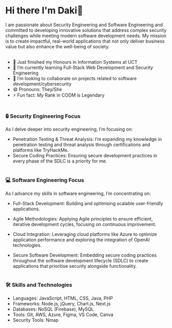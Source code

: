 # Hi there I'm Daki👋

I am passionate about Security Engineering and Software Engineering and committed to developing innovative solutions that address complex security challenges while meeting modern software development needs. My mission is to create impactful, real-world applications that not only deliver business value but also enhance the well-being of society. <br> <br>


- 🔭 Just finished my Honours in Information Systems at UCT
- 🌱 I’m currently learning Full-Stack Web Development and Security Engineering
- 👯 I’m looking to collaborate on projects related to software development/cybersecurity
- 😄 Pronouns: They/She
- ⚡ Fun fact: My Rank in CODM is Legendary <br> <br>
  
  
### 🔒 Security Engineering Focus
As I delve deeper into security engineering, I’m focusing on:

- Penetration Testing & Threat Analysis: I’m expanding my knowledge in penetration testing and threat analysis through certifications and platforms like TryHackMe.
- Secure Coding Practices: Ensuring secure development practices in every phase of the SDLC is a priority for me. <br> <br>


### 💻 Software Engineering Focus
As I advance my skills in software engineering, I’m concentrating on:

                                                                                                                                                                                            
- Full-Stack Development: Building and optimising scalable user-friendly applications. 

- Agile Methodologies: Applying Agile principles to ensure efficient, iterative development cycles, focusing on continuous improvement.

- Cloud Integration: Leveraging cloud platforms like Azure to optimize application performance and exploring the integration of OpenAI technologies.

- Secure Software Development: Embedding secure coding practices throughout the software development lifecycle (SDLC) to create   applications that prioritise security 
 alongside functionality. <br> <br>


### 🛠️ Skills and Technologies
- Languages: JavaScript, HTML, CSS, Java, PHP
- Frameworks: Node.js, jQuery, Chart.js, Next.js
- Databases: NoSQL (Firebase), MySQL
- Tools: Git, AWS, Azure, Figma, VS Code, Canva
- Security Tools: Nmap
